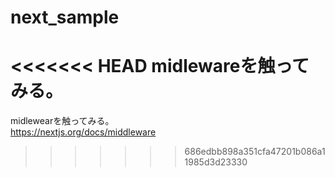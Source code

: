 # next_sample
<<<<<<< HEAD
midlewareを触ってみる。
=======
midlewearを触ってみる。 </br>
https://nextjs.org/docs/middleware
>>>>>>> 686edbb898a351cfa47201b086a11985d3d23330
